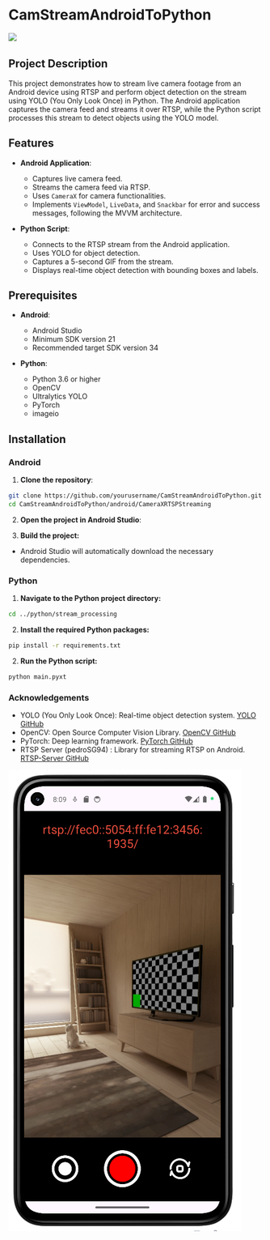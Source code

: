 # CamStreamAndroidToPython

![](assets/sample.gif)


## Project Description

This project demonstrates how to stream live camera footage from an Android device using RTSP and perform object detection on the stream using YOLO (You Only Look Once) in Python. The Android application captures the camera feed and streams it over RTSP, while the Python script processes this stream to detect objects using the YOLO model.

## Features

- **Android Application**:

   - Captures live camera feed.
   - Streams the camera feed via RTSP.
   - Uses `CameraX` for camera functionalities.
   - Implements `ViewModel`, `LiveData`, and `Snackbar` for error and success messages, following the MVVM architecture.

- **Python Script**:

   - Connects to the RTSP stream from the Android application.
   - Uses YOLO for object detection.
   - Captures a 5-second GIF from the stream.
   - Displays real-time object detection with bounding boxes and labels.

## Prerequisites

- **Android**:

   - Android Studio
   - Minimum SDK version 21
   - Recommended target SDK version 34

- **Python**:

   - Python 3.6 or higher
   - OpenCV
   - Ultralytics YOLO
   - PyTorch
   - imageio

## Installation

### Android

1. **Clone the repository**:

```sh
git clone https://github.com/yourusername/CamStreamAndroidToPython.git
cd CamStreamAndroidToPython/android/CameraXRTSPStreaming
```

2. **Open the project in Android Studio**:

3. **Build the project:**

- Android Studio will automatically download the necessary dependencies.

### Python

1. **Navigate to the Python project directory:**

```sh
cd ../python/stream_processing
```

2. **Install the required Python packages:**
```sh
pip install -r requirements.txt
```

2. **Run the Python script:**

```sh
python main.pyxt
```

### Acknowledgements
- YOLO (You Only Look Once): Real-time object detection system. [YOLO GitHub](https://github.com/ultralytics/ultralytics)
- OpenCV: Open Source Computer Vision Library. [OpenCV GitHub](https://github.com/opencv/opencv)
- PyTorch: Deep learning framework. [PyTorch GitHub](https://github.com/pytorch/pytorch)
- RTSP Server (pedroSG94) : Library for streaming RTSP on Android. [RTSP-Server GitHub](https://github.com/pedroSG94/RTSP-Server)



![](assets/phone.png)
